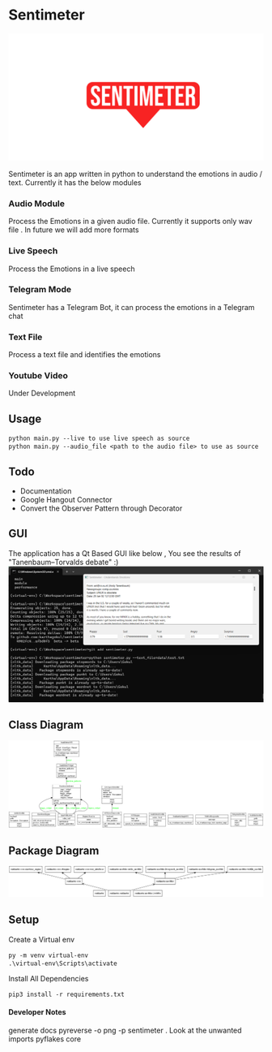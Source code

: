 # Sentimeter
![Alt text](logo.png?raw=true  "Logo")
 
Sentimeter is an app written in python to understand the emotions in audio / text. Currently it has the below modules

### Audio Module
Process the Emotions in a given audio file. Currently it supports only wav file . In future we will add more formats
### Live Speech
Process the Emotions in a live speech
### Telegram Mode
Sentimeter has a Telegram Bot, it can process the emotions in a Telegram chat
### Text File
Process a text file and identifies the emotions
### Youtube Video
Under Development

## Usage
    python main.py --live to use live speech as source
    python main.py --audio_file <path to the audio file> to use as source

## Todo

 - Documentation
 - Google Hangout Connector 
 - Convert the Observer Pattern through Decorator

## GUI
 The application has a Qt Based GUI like below , You see the results of "Tanenbaum–Torvalds debate" :)
![Alt text](gui.png?raw=true  "Design")

## Class Diagram
![Alt text](classes_sentimeter.png?raw=true  "Design")

## Package Diagram
![Alt text](packages_sentimeter.png?raw=true  "Design")

## Setup
Create a Virtual env

    py -m venv virtual-env
    .\virtual-env\Scripts\activate

Install All Dependencies

    pip3 install -r requirements.txt

#### Developer Notes
generate docs
pyreverse -o png -p sentimeter .
Look at the unwanted imports
pyflakes core